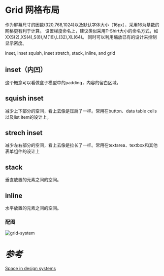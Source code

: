 # Grid 网格布局

作为屏幕尺寸的因数(320,768,1024)以及默认字体大小（16px），采用16为基数的网格更有利于计算。
设置梯度命名上，建议类似采用T-Shirt大小的命名方式，如XXS(2),XS(4),S(8),M(16),L(32),XL(64)。
同时可以利用缩放已有的设计来控制显示密度。

inset, inset squish, inset stretch, stack, inline, and grid

## inset（内凹）
这个概念可以看做盒子模型中的padding，内容的留白区域。

## squish inset
减少上下部分的空间，看上去像是压扁了一样。常用在button、data table cells以及list item的设计上。

## strech inset
减少左右部分的空间，看上去像是拉长了一样。常用在textarea、textbox和其他表单组件的设计上

## stack
垂直放置的元素之间的空间。

## inline
水平放置的元素之间的空间。

### 配图
![grid-system](../assets/grid-system.png)

# *参考*
[Space in design systems](https://medium.com/eightshapes-llc/space-in-design-systems-188bcbae0d62)